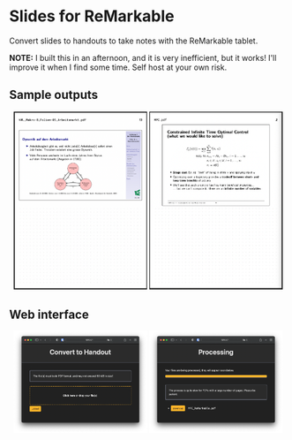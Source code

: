# Slides for ReMarkable

Convert slides to handouts to take notes with the ReMarkable tablet.

**NOTE:** I built this in an afternoon, and it is very inefficient, but it works! I'll improve it when I find some time. Self host at your own risk.

## Sample outputs

<div style="text-align:center">
<img src="./examples/VWL.png" style="width:48%"/>
<img src="./examples/MPC.png" style="width:48%"/>
</div>

## Web interface

<div style="text-align:center">
<img src="./examples/upload.png" style="width:48%"/>
<img src="./examples/process.png" style="width:48%"/>
</div>